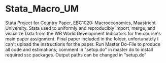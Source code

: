 # Stata_Macro_UM
Stata Project for Country Paper, EBC1020: Macroeconomics, Maastricht University.
Stata used to uniformly and reproducibly import, merge, and visualize Data from the WB World Development Indicators for the course's main paper assignment. 
Final paper included in the folder, unfortunately I can't upload the instructions for the paper.
Run Master Do-File to produce all code and estimations, comment in "setup.do" in master do to install required ssc packages.
Output paths can be changed in "setup.do"
